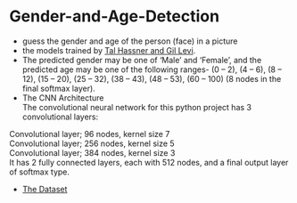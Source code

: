 # Gender-and-Age-Detection
* guess the gender and age of the person (face) in a picture 
* the models trained by [Tal Hassner and Gil Levi](https://talhassner.github.io/home/projects/Adience/Adience-data.html). 
* The predicted gender may be one of ‘Male’ and ‘Female’, and the predicted age may be one of the following ranges- (0 – 2), (4 – 6), (8 – 12), (15 – 20), (25 – 32), (38 – 43), (48 – 53), (60 – 100) (8 nodes in the final softmax layer). 
* The CNN Architecture <br/>
The convolutional neural network for this python project has 3 convolutional layers:<br/>

Convolutional layer; 96 nodes, kernel size 7<br/>
Convolutional layer; 256 nodes, kernel size 5<br/>
Convolutional layer; 384 nodes, kernel size 3<br/>
It has 2 fully connected layers, each with 512 nodes, and a final output layer of softmax type.

* [The Dataset](https://www.kaggle.com/ttungl/adience-benchmark-gender-and-age-classification)


